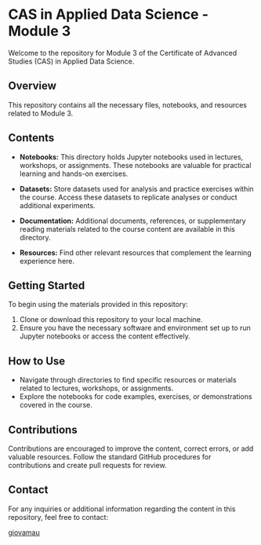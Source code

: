 # CAS in Applied Data Science - Module 3

Welcome to the repository for Module 3 of the Certificate of Advanced Studies (CAS) in Applied Data Science.

## Overview

This repository contains all the necessary files, notebooks, and resources related to Module 3.

## Contents

- **Notebooks:** This directory holds Jupyter notebooks used in lectures, workshops, or assignments. These notebooks are valuable for practical learning and hands-on exercises.

- **Datasets:** Store datasets used for analysis and practice exercises within the course. Access these datasets to replicate analyses or conduct additional experiments.

- **Documentation:** Additional documents, references, or supplementary reading materials related to the course content are available in this directory.

- **Resources:** Find other relevant resources that complement the learning experience here.

## Getting Started

To begin using the materials provided in this repository:

1. Clone or download this repository to your local machine.
2. Ensure you have the necessary software and environment set up to run Jupyter notebooks or access the content effectively.

## How to Use

- Navigate through directories to find specific resources or materials related to lectures, workshops, or assignments.
- Explore the notebooks for code examples, exercises, or demonstrations covered in the course.

## Contributions

Contributions are encouraged to improve the content, correct errors, or add valuable resources. Follow the standard GitHub procedures for contributions and create pull requests for review.

## Contact

For any inquiries or additional information regarding the content in this repository, feel free to contact:

[giovamau](https://github.com/giovamau)  
